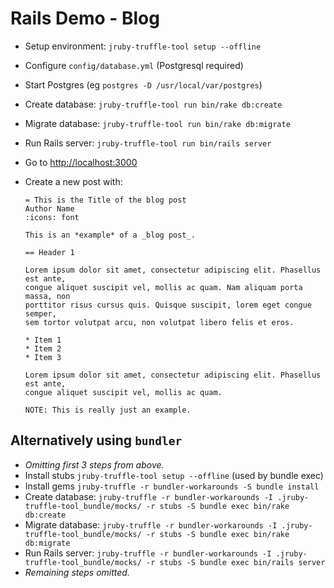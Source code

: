# Rails Demo - Blog

-   Setup environment: `jruby-truffle-tool setup --offline`
-   Configure `config/database.yml` (Postgresql required)
-   Start Postgres (eg `postgres -D /usr/local/var/postgres`)
-   Create database: `jruby-truffle-tool run bin/rake db:create`   
-   Migrate database: `jruby-truffle-tool run bin/rake db:migrate`   
-   Run Rails server: `jruby-truffle-tool run bin/rails server`
-   Go to <http://localhost:3000>
-   Create a new post with:

        = This is the Title of the blog post
        Author Name
        :icons: font
         
        This is an *example* of a _blog post_.
        
        == Header 1
        
        Lorem ipsum dolor sit amet, consectetur adipiscing elit. Phasellus est ante, 
        congue aliquet suscipit vel, mollis ac quam. Nam aliquam porta massa, non 
        porttitor risus cursus quis. Quisque suscipit, lorem eget congue semper, 
        sem tortor volutpat arcu, non volutpat libero felis et eros. 
        
        * Item 1
        * Item 2
        * Item 3
        
        Lorem ipsum dolor sit amet, consectetur adipiscing elit. Phasellus est ante, 
        congue aliquet suscipit vel, mollis ac quam.        
        
        NOTE: This is really just an example.
         
## Alternatively using `bundler`

-   _Omitting first 3 steps from above._     
-   Install stubs `jruby-truffle-tool setup --offline` (used by bundle exec)                 
-   Install gems `jruby-truffle -r bundler-workarounds -S bundle install`
-   Create database: `jruby-truffle -r bundler-workarounds -I .jruby-truffle-tool_bundle/mocks/ -r stubs -S bundle exec bin/rake db:create`    
-   Migrate database: `jruby-truffle -r bundler-workarounds -I .jruby-truffle-tool_bundle/mocks/ -r stubs -S bundle exec bin/rake db:migrate`   
-   Run Rails server: `jruby-truffle -r bundler-workarounds -I .jruby-truffle-tool_bundle/mocks/ -r stubs -S bundle exec bin/rails server`
-   _Remaining steps omitted._
